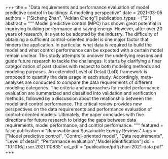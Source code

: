 +++
title = "Data requirements and performance evaluation of model predictive control in buildings: A modeling perspective"
date = 2021-03-05
authors = ["Sicheng Zhan", "Adrian Chong"]
publication_types = ["2"]
abstract = """
Model predictive control (MPC) has shown great potential in improving building performance and saving energy. However, after over 20 years of research, it is yet to be adopted by the industry. The difficulty of obtaining a sufficient control-oriented model is one major factor that hinders the application. In particular, what data is required to build the model and what control performance can be expected with a certain model remain unclear. This study attempts to uncover the underlying reasons and guide future research to tackle the challenges. It starts by clarifying a finer categorization of past studies with respect to both modeling methods and modeling purposes. An extended Level of Detail (LoD) framework is proposed to quantify the data usage in each study. Accordingly, meta-analyses are conducted to compare the data requirements of different modeling categories. The criteria and approaches for model performance evaluation are summarized and classified into validation and verification methods, followed by a discussion about the relationship between the model and control performance. The critical review provides new perspectives on the data requirements and performance evaluation of control-oriented models. Ultimately, the paper concludes with five directions for future research to bridge the gaps between data requirements, model performance, and control performance.
"""
featured = false
publication = "Renewable and Sustainable Energy Reviews"
tags = ["Model predictive control", "Control-oriented model", "Data requirements", "Level of detail", "Performance evaluation","Model identification"]
doi = "10.1016/j.rser.2021.110835"
url_pdf = "publication/pdf/zhan-2021-data.pdf"
+++

